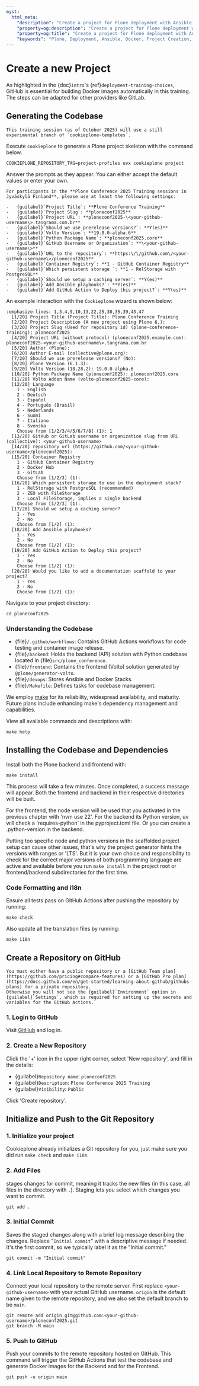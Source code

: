 ```yaml
---
myst:
  html_meta:
    "description": "Create a project for Plone deployment with Ansible and Docker"
    "property=og:description": "Create a project for Plone deployment with Ansible and Docker"
    "property=og:title": "Create a project for Plone deployment with Ansible and Docker"
    "keywords": "Plone, Deployment, Ansible, Docker, Project Creation, GitHub"
---
```


# Create a new Project

As highlighted in the {doc}`intro`'s {ref}`deployment-training-choices`, GitHub is essential for building Docker images automatically in this training.
The steps can be adapted for other providers like GitLab.

## Generating the Codebase

```{note}
This training session (as of October 2025) will use a still experimental branch of `cookieplone-templates`.
```

Execute `cookieplone` to generate a Plone project skeleton with the command below.

```shell
COOKIEPLONE_REPOSITORY_TAG=project-profiles uvx cookieplone project
```

Answer the prompts as they appear. You can either accept the default values or enter your own.

```{warning}
For participants in the **Plone Conference 2025 Training sessions in Jyväskylä Finland**, please use at least the following settings:

-   {guilabel}`Project Title`: **Plone Conference Training**
-   {guilabel}`Project Slug`: **ploneconf2025**
-   {guilabel}`Project URL`: **ploneconf2025-\<your-github-username\>.tangrama.com.br**
-   {guilabel}`Should we use prerelease versions?`: **Y(es)**
-   {guilabel}`Volto Version`: **19.0.0-alpha.6**
-   {guilabel}`Python Package Name`: **ploneconf2025.core**
-   {guilabel}`GitHub Username or Organization`: **\<your-github-username\>**
-   {guilabel}`URL to the repository`: **https:\/\/github.com\/<your-github-username\>/ploneconf2025**
-   {guilabel}`Container Registry`: **1 - GitHub Container Registry**
-   {guilabel}`Which persistent storage `: **1 - RelStorage with PostgreSQL**
-   {guilabel}`Should we setup a caching server`: **Y(es)**
-   {guilabel}`Add Ansible playbooks?`: **Y(es)**
-   {guilabel}`Add GitHub Action to Deploy this project?`: **Y(es)**
```

An example interaction with the `Cookieplone` wizard is shown below:

```{code-block} console
:emphasize-lines: 1,3,4,9,10,13,22,25,30,35,39,43,47
  [1/20] Project Title (Project Title): Plone Conference Training
  [2/20] Project Description (A new project using Plone 6.):
  [3/20] Project Slug (Used for repository id) (plone-conference-training): ploneconf2025
  [4/20] Project URL (without protocol) (ploneconf2025.example.com): ploneconf2025-<your-github-username\>.tangrama.com.br
  [5/20] Author (Plone):
  [6/20] Author E-mail (collective@plone.org):
  [7/20] Should we use prerelease versions? (No):
  [8/20] Plone Version (6.1.3):
  [9/20] Volto Version (18.28.2): 19.0.0-alpha.6
  [10/20] Python Package Name (ploneconf2025): ploneconf2025.core
  [11/20] Volto Addon Name (volto-ploneconf2025-core):
  [12/20] Language
    1 - English
    2 - Deutsch
    3 - Español
    4 - Português (Brasil)
    5 - Nederlands
    6 - Suomi
    7 - Italiano
    8 - Svenska
    Choose from [1/2/3/4/5/6/7/8] (1): 1
  [13/20] GitHub or GitLab username or organization slug from URL (collective): <your-github-username>
  [14/20] repository_url (https://github.com/<your-github-username>/ploneconf2025):
  [15/20] Container Registry
    1 - GitHub Container Registry
    2 - Docker Hub
    3 - GitLab
    Choose from [1/2/3] (1):
  [16/20] Which persistent storage to use in the deployment stack?
    1 - RelStorage with PostgreSQL (recommended)
    2 - ZEO with FileStorage
    3 - Local FileStorage, implies a single backend
    Choose from [1/2/3] (1):
  [17/20] Should we setup a caching server?
    1 - Yes
    2 - No
    Choose from [1/2] (1):
  [18/20] Add Ansible playbooks?
    1 - Yes
    2 - No
    Choose from [1/2] (1):
  [19/20] Add GitHub Action to Deploy this project?
    1 - Yes
    2 - No
    Choose from [1/2] (1):
  [20/20] Would you like to add a documentation scaffold to your project?
    1 - Yes
    2 - No
    Choose from [1/2] (1):
```

Navigate to your project directory:

```shell
cd ploneconf2025
```

### Understanding the Codebase

- {file}`/.github/workflows`: Contains GitHub Actions workflows for code testing and container image release.
- {file}`/backend`: Holds the backend (API) solution with Python codebase located in {file}`src/plone_conference`.
- {file}`/frontend`: Contains the frontend (Volto) solution generated by `@plone/generator-volto`.
- {file}`/devops`: Stores Ansible and Docker Stacks.
- {file}`/Makefile`: Defines tasks for codebase management.

We employ [make](https://www.gnu.org/software/make/) for its reliability, widespread availability, and maturity. Future plans include enhancing make's dependency management and capabilities.

View all available commands and descriptions with:

```shell
make help
```

## Installing the Codebase and Dependencies

Install both the Plone backend and frontend with:

```shell
make install
```

This process will take a few minutes. Once completed, a success message will appear.  Both the frontend and backend in their respective directories will be built. 

For the frontend, the node version will be used that you activated in the previous chapter with 'nvm use 22'. For the backend its Python version, uv will check a 'requires-python' in the pyproject.toml file. Or you can create a .python-version in the backend.

Putting too specific node and python versions in the scaffolded project setup can cause other issues, that's why the project generator hints the versions with ranges or 'LTS'. But it is your own choice and responsibility to check for the correct major versions of both programming language are active and available before you run `make install` in the project root or frontend/backend subdirectories for the first time. 

### Code Formatting and i18n

Ensure all tests pass on GitHub Actions after pushing the repository by running:

```shell
make check
```

Also update all the translation files by running:

```shell
make i18n
```

## Create a Repository on GitHub

```{warning}
You must either have a public repository or a [GitHub Team plan](https://github.com/pricing#compare-features) or a [GitHub Pro plan](https://docs.github.com/en/get-started/learning-about-github/githubs-plans) for a private repository.
Otherwise you will not see the {guilabel}`Environment` option in {guilabel}`Settings`, which is required for setting up the secrets and variables for the GitHub Actions.`
```

### 1. Login to GitHub

Visit [GitHub](https://github.com) and log in.

### 2. Create a New Repository

Click the '+' icon in the upper right corner, select 'New repository', and fill in the details:

-   {guilabel}`Repository name`: `ploneconf2025`
-   {guilabel}`Description`: `Plone Conference 2025 Training`
-   {guilabel}`Visibility`: `Public`

Click 'Create repository'.

## Initialize and Push to the Git Repository

### 1. Initialize your project

Cookieplone already initializes a Git repository for you, just make sure you did run `make check` and `make i18n`.

### 2. Add Files

stages changes for commit, meaning it tracks the new files (in this case, all files in the directory with `.`). Staging lets you select which changes you want to commit.

```shell
git add .
```

### 3. Initial Commit

Saves the staged changes along with a brief log message describing the changes.
Replace "`Initial commit`" with a descriptive message if needed. It's the first commit,
so we typically label it as the "Initial commit."

```shell
git commit -m "Initial commit"
```

### 4. Link Local Repository to Remote Repository

Connect your local repository to the remote server. First replace `<your-github-username>` with your actual GitHub username.
`origin` is the default name given to the remote repository, and we also set the default branch to be `main`.

```shell
git remote add origin git@github.com:<your-github-username>/ploneconf2025.git
git branch -M main
```

### 5. Push to GitHub

Push your commits to the remote repository hosted on GitHub. This command will trigger the GitHub Actions that test the codebase and
generate Docker images for the Backend and for the Frontend.

```shell
git push -u origin main
```
